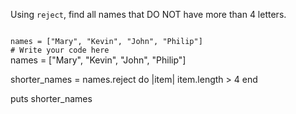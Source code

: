 Using `reject`, find all names
that DO NOT have more
than 4 letters.

<codeblock language="ruby" type="exercise" testMode="fixedInput">
<code>
names = ["Mary", "Kevin", "John", "Philip"]
# Write your code here
</code>

<solution>
names = ["Mary", "Kevin", "John", "Philip"]

shorter_names = names.reject do |item|
  item.length > 4
end

puts shorter_names
</solution>
</codeblock>
